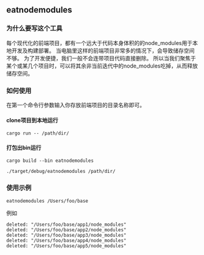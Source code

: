 ## eatnodemodules

### 为什么要写这个工具
每个现代化的前端项目，都有一个远大于代码本身体积的的node_modules用于本地开发及构建部署。
当电脑里这样的前端项目非常多的情况下，会导致储存空间不够。
为了开发便捷，我们一般不会连带项目代码直接删除。
所以当我们聚焦于某个或某几个项目时，可以将其余非当前迭代中的node_modules吃掉，从而释放储存空间。


### 如何使用
在第一个命令行参数输入你存放前端项目的目录名称即可。

#### clone项目到本地运行
```
cargo run -- /path/dir/
```

#### 打包出bin运行
```
cargo build --bin eatnodemodules
```

```
./target/debug/eatnodemodules /path/dir/
```
### 使用示例

```
eatnodemodules /Users/foo/base
```

例如

```
deleted: "/Users/foo/base/app1/node_modules"
deleted: "/Users/foo/base/app2/node_modules"
deleted: "/Users/foo/base/app3/node_modules"
deleted: "/Users/foo/base/app4/node_modules"
deleted: "/Users/foo/base/app5/node_modules"
```